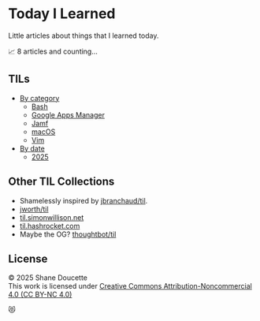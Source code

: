 # Today I Learned

Little articles about things that I learned today. 

📈 8 articles and counting...


## TILs
* [By category](by-category.md)  
  * [Bash](bash/index.md)
  * [Google Apps Manager](gam/index.md)
  * [Jamf](jamf/index.md)
  * [macOS](macos/index.md)
  * [Vim](vim/index.md)
* [By date](by-date.md)
  * [2025](by-date.md#2025)


## Other TIL Collections
* Shamelessly inspired by [jbranchaud/til](https://github.com/jbranchaud/til).
* [jworth/til](https://github.com/jwworth/til)
* [til.simonwillison.net](https://til.simonwillison.net/)
* [til.hashrocket.com](https://til.hashrocket.com/)
* Maybe the OG? [thoughtbot/til](https://github.com/thoughtbot/til)


## License
&copy; 2025 Shane Doucette  
This work is licensed under [Creative Commons Attribution-Noncommercial 4.0 (CC BY-NC 4.0)](https://creativecommons.org/licenses/by-nc/4.0/)  


😻
